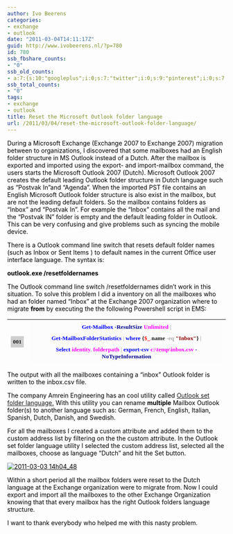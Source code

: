 ```yaml
---
author: Ivo Beerens
categories:
- exchange
- outlook
date: "2011-03-04T14:11:17Z"
guid: http://www.ivobeerens.nl/?p=780
id: 780
ssb_fbshare_counts:
- "0"
ssb_old_counts:
- a:7:{s:10:"googleplus";i:0;s:7:"twitter";i:0;s:9:"pinterest";i:0;s:7:"fbshare";i:0;s:8:"linkedin";i:0;s:6:"reddit";i:0;s:6:"tumblr";i:0;}
ssb_total_counts:
- "0"
tags:
- exchange
- outlook
title: Reset the Microsoft Outlook folder language
url: /2011/03/04/reset-the-microsoft-outlook-folder-language/
---
```


<font color="#000000">During a Microsoft Exchange (Exchange 2007 to Exchange 2007) migration between to organizations, I discovered that some mailboxes had an English folder structure in MS Outlook instead of a Dutch. After the mailbox is exported and imported using the export- and import-mailbox command, the users starts the Microsoft Outlook 2007 (Dutch). Microsoft Outlook 2007 creates the default leading Outlook folder structure in Dutch language such as “Postvak In”and “Agenda”. When the imported PST file contains an English Microsoft Outlook folder structure is also exist in the mailbox, but are not the leading default folders. So the mailbox contains folders as “Inbox” and “Postvak In”. For example the “Inbox” contains all the mail and the “Postvak IN” folder is empty and the default leading folder in Outlook. This can be very confusing and give problems such as syncing the mobile device. </font>

<font color="#000000">There is a Outlook command line switch that resets default folder names (such as Inbox or Sent Items ) to default names in the current Office user interface language. The syntax is:</font>

**<font color="#000000">outlook.exe /resetfoldernames</font>**

<font color="#000000">The Outlook command line switch /resetfoldernames didn’t work in this situation. To solve this problem I did a inventory on all the mailboxes who had an folder named “Inbox” at the Exchange 2007 organization where to migrate **from** by executing the the following Powershell script in EMS:</font>

<font color="#000000"></font>

| <div style="padding-bottom: 5px; padding-left: 5px; padding-right: 5px; font-family: ; background: #cecece; font-size: ; padding-top: 5px"><font face="Consolas"><font style="font-size: 10pt">001</font></font> </div> | <div style="padding-bottom: 5px; padding-left: 5px; padding-right: 5px; font-family: ; background: #fcfcfc; font-size: ; padding-top: 5px"><font face="Consolas"><span style="color: "><font color="#0000ff"><font style="font-size: 10pt">Get-Mailbox</font></font></span><font style="font-size: 10pt"><span style="color: "> </span><span style="color: "><font color="#00008b">-ResultSize</font></span><span style="color: "> </span><span style="color: "><font color="#ff00ff">Unlimited</font></span><span style="color: "> </span><span style="color: "><font color="#a9a9a9">\|</font></span><span style="color: "> </span></font></font></div><div style="padding-bottom: 5px; padding-left: 5px; padding-right: 5px; font-family: ; background: #fcfcfc; font-size: ; padding-top: 5px"><font face="Consolas"><font style="font-size: 10pt"><span style="color: "></span><span style="color: "><font color="#0000ff">Get-MailboxFolderStatistics</font></span><span style="color: "> </span><span style="color: "><font color="#a9a9a9">\|</font></span><span style="color: "> </span><span style="color: "><font color="#0000ff">where</font></span><span style="color: "> </span><span style="color: ">{</span><span style="color: "><font color="#ff0000">$\_</font></span><span style="color: "><font color="#a9a9a9">.</font></span><span style="color: ">name</span><span style="color: "> </span><span style="color: "><font color="#a9a9a9">-eq</font></span><span style="color: "> </span><span style="color: "><font color="#8b0000">"Inbox"</font></span><span style="color: ">}</span><span style="color: "> </span><span style="color: "><font color="#a9a9a9">\|</font></span><span style="color: "> </span></font></font></div><div style="padding-bottom: 5px; padding-left: 5px; padding-right: 5px; font-family: ; background: #fcfcfc; font-size: ; padding-top: 5px"><font face="Consolas"><font style="font-size: 10pt"><span style="color: "></span><span style="color: "><font color="#0000ff">Select</font></span><span style="color: "> </span><span style="color: "><font color="#ff00ff">identity</font></span><span style="color: "><font color="#a9a9a9">,</font></span><span style="color: "> </span><span style="color: "><font color="#ff00ff">folderpath</font></span><span style="color: "> </span><span style="color: "><font color="#a9a9a9">\|</font></span><span style="color: "> </span><span style="color: "><font color="#0000ff">export-csv</font></span><span style="color: "> </span><span style="color: "><font color="#ff00ff">c:\\temp\\inbox.csv</font></span><span style="color: "> </span><span style="color: "><font color="#00008b">-NoTypeInformation</font></span> </font></font></div> |
|---|---|

<font color="#000000">The output with all the mailboxes containing a “inbox” Outlook folder is written to the inbox.csv file. </font>

<font color="#000000">The company Amrein Engineering has an cool utility called [Outlook set folder language.](http://www.amrein.com/download/OLFoLang.zip)</font><font color="#000000"> With this utility you can rename **multiple** Mailbox Outlook folder(s) to another language such as: <span class="body">German, French, English, Italian, Spanish, Dutch, Danish, and Swedish. </span></font>

<span class="body"><font color="#000000">For all the mailboxes I created a custom attribute and added them to the custom address list by filtering on the the custom attribute. In the Outlook set folder language utility I selected the custom address list, selected all the mailboxes, choose as language “Dutch” and hit the Set button. </font></span>

<span class="body"><font color="#000000"></font></span>

<span class="body"><font color="#000000"></font></span>

<font color="#000000"></font>

<span class="body"><font color="#000000"></font></span>

<span class="body">[<font color="#000000">![2011-03-03 14h04_48](http://localhost/wp-content/uploads/2011/03/2011-03-03-14h04_48_thumb.jpg "2011-03-03 14h04_48")</font>](http://localhost/wp-content/uploads/2011/03/2011-03-03-14h04_48.jpg)</span>

<font color="#000000">Within a short period all the mailbox folders were reset to the Dutch language at the Exchange organization were to migrate from. Now I could export and import all the mailboxes to the other Exchange Organization knowing that that every mailbox has the right Outlook folders language structure.</font>

<font color="#000000">I want to thank everybody who helped me with this nasty problem. </font>

<font color="#000000"></font>

<font color="#000000"></font>
